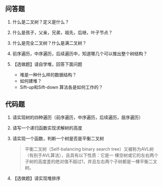 ## 问答题

1. 什么是二叉树？定义是什么？

   > 

2. 什么是孩子，父亲，兄弟，祖先，后继，叶子节点？

   > 

3. 什么是完全二叉树？什么是满二叉树？

   > 

4. 前序遍历，中序遍历，后续遍历中，知道哪几个可以推出整个树结构？

   > 

5. 【选做题】请自学堆，回答下面问题
   - 堆是一种什么样的数据结构？
   - 如何建堆？
   - Sift-up和Sift-down 算法各是如何工作的？

## 代码题

1. 请实现树的四种遍历（前序遍历，中序遍历，后续遍历，层序遍历）

   > 

2. 请写一个递归函数实现求解树的高度

   > 

3. 请实现一个函数，判断一个树是否是平衡二叉树

   > 平衡二叉树（Self-balancing binary search tree）又被称为AVL树（有别于AVL算法），且具有以下性质：它是一 棵空树或它的左右两个子树的高度差的绝对值不超过1，并且左右两个子树都是一棵平衡二叉树。

4. 【选做题】请实现堆排序

   > 